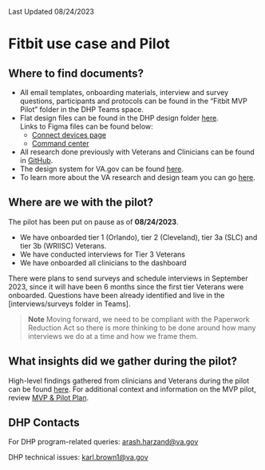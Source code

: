 Last Updated 08/24/2023 

# Fitbit use case and Pilot 

## Where to find documents? 

- All email templates, onboarding materials, interview and survey questions, participants and protocols can be found in the “Fitbit MVP Pilot” folder in the DHP Teams space. 
- Flat design files can be found in the DHP design folder [here](https://www.figma.com/file/IA2acFxgYdn9upFvxyC6UE/Command-Center?type=design&node-id=20%3A2&mode=design&t=zIKosS3RWwTHnMxk-1).         
Links to Figma files can be found below: 
    - [Connect devices page](https://www.figma.com/file/dUOJjrWtYFq1l7CZem0Paz/Active-consent-VA.gov-flow?type=design&node-id=239%3A37&mode=design&t=BFCakVV5fjGWkkIf-1)
    - [Command center](https://www.figma.com/file/IA2acFxgYdn9upFvxyC6UE/Command-Center?type=design&node-id=20%3A2&mode=design&t=zIKosS3RWwTHnMxk-1)
- All research done previously with Veterans and Clinicians can be found in [GitHub](https://github.com/department-of-veterans-affairs/va.gov-team/tree/master/products/health-care/digital-health-platform/research).  
- The design system for VA.gov can be found [here](https://design.va.gov). 
- To learn more about the VA research and design team you can go [here](https://depo-platform-documentation.scrollhelp.site/research-design/). 


## Where are we with the pilot? 

The pilot has been put on pause as of **08/24/2023**.

- We have onboarded tier 1 (Orlando), tier 2 (Cleveland), tier 3a (SLC) and tier 3b (WRIISC) Veterans.
- We have conducted interviews for Tier 3 Veterans
- We have onboarded all clinicians to the dashboard 

There were plans to send surveys and schedule interviews in September 2023, since it will have been 6 months since the first tier Veterans were onboarded. Questions have been already identified and live in the [interviews/surveys folder in Teams].

> **Note**
> Moving forward, we need to be compliant with the Paperwork Reduction Act so there is more thinking to be done around how many interviews we do at a time and how we frame them.  

## What insights did we gather during the pilot? 

High-level findings gathered from clinicians and Veterans during the pilot can be found [here](https://dvagov.sharepoint.com/:b:/r/sites/DHP/Shared%20Documents/General/Fitbit%20MVP%20Pilot/MVP%20%26%20Pilot%20Plan/DHP%20Insights%20Snapshot_August%202023.pdf?csf=1&web=1&e=XjGNKx).
 For additional context and information on the MVP pilot, review [MVP & Pilot Plan](https://dvagov.sharepoint.com/:f:/r/sites/DHP/Shared%20Documents/General/Fitbit%20MVP%20Pilot/MVP%20%26%20Pilot%20Plan?csf=1&web=1&e=rsvMOu). 


## DHP Contacts 

For DHP program-related queries: arash.harzand@va.gov

DHP technical issues: karl.brown1@va.gov 